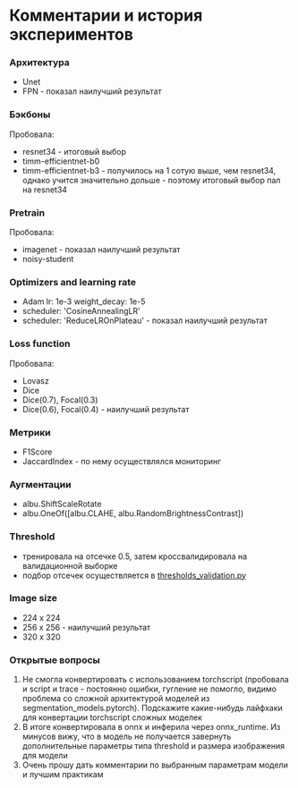 # Комментарии и история экспериментов

### Архитектура

- Unet
- FPN - показал наилучший результат

### Бэкбоны

Пробовала:

- resnet34  - итоговый выбор
- timm-efficientnet-b0
- timm-efficientnet-b3 - получилось на 1 сотую выше, чем resnet34, однако учится значительно дольше - поэтому итоговый выбор пал на resnet34

### Pretrain

Пробовала:

- imagenet - показал наилучший результат
- noisy-student

### Optimizers and learning rate

- Adam lr: 1e-3 weight_decay: 1e-5
- scheduler: 'CosineAnnealingLR'
- scheduler: 'ReduceLROnPlateau' - показал наилучший результат

### Loss function

Пробовала:

- Lovasz
- Dice
- Dice(0.7), Focal(0.3)
- Dice(0.6), Focal(0.4) - наилучший результат

### Метрики

- F1Score
- JaccardIndex -  по нему осуществлялся мониторинг

### Аугментации

- albu.ShiftScaleRotate
- albu.OneOf(\[albu.CLAHE, albu.RandomBrightnessContrast\])

### Threshold

- тренировала на отсечке 0.5, затем кроссвалидировала на валидационной выборке
- подбор отсечек осуществляется в [thresholds_validation.py](src/thresholds_validation.py)

### Image size

- 224 x 224
- 256 x 256 - наилучший результат
- 320 x 320

### Открытые вопросы

1. Не смогла конвертировать с использованием torchscript (пробовала и script и trace - постоянно ошибки, гугление не помогло, видимо проблема со сложной архитектурой моделей из segmentation_models.pytorch). Подскажите какие-нибудь лайфхаки для конвертации torchscript сложных моделек
1. В итоге конвертировала в onnx и инферила через onnx_runtime. Из минусов вижу, что в модель не получается завернуть дополнительные параметры типа threshold и размера изображения для модели
1. Очень прошу дать комментарии по выбранным параметрам модели и лучшим практикам
